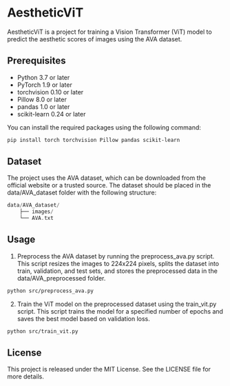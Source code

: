# AestheticViT

AestheticViT is a project for training a Vision Transformer (ViT) model to predict the aesthetic scores of images using the AVA dataset.

## Prerequisites

- Python 3.7 or later
- PyTorch 1.9 or later
- torchvision 0.10 or later
- Pillow 8.0 or later
- pandas 1.0 or later
- scikit-learn 0.24 or later

You can install the required packages using the following command:

```bash
pip install torch torchvision Pillow pandas scikit-learn
```

## Dataset

The project uses the AVA dataset, which can be downloaded from the official website or a trusted source. The dataset should be placed in the data/AVA_dataset folder with the following structure:

```objectivec
data/AVA_dataset/
    ├── images/
    └── AVA.txt
```
## Usage

1. Preprocess the AVA dataset by running the preprocess_ava.py script. This script resizes the images to 224x224 pixels, splits the dataset into train, validation, and test sets, and stores the preprocessed data in the data/AVA_preprocessed folder.

```bash
python src/preprocess_ava.py
```
2. Train the ViT model on the preprocessed dataset using the train_vit.py script. This script trains the model for a specified number of epochs and saves the best model based on validation loss.

```bash
python src/train_vit.py
```

## License

This project is released under the MIT License. See the LICENSE file for more details.
